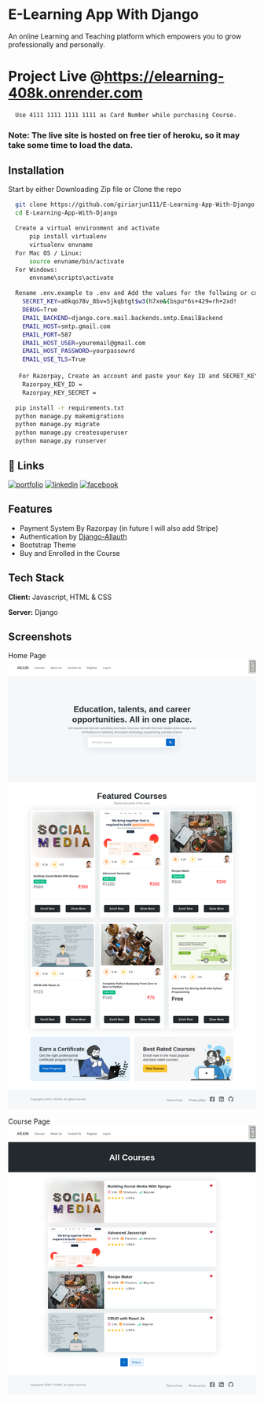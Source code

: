 
# E-Learning App With Django 
An online Learning and Teaching platform which
empowers you to grow professionally and personally.

# Project Live @https://elearning-408k.onrender.com
```bash
  Use 4111 1111 1111 1111 as Card Number while purchasing Course.
```
### Note: The live site is hosted on free tier of heroku, so it may take some time to load the data.


## Installation

Start by either Downloading Zip file or Clone the repo

```bash
  git clone https://github.com/giriarjun111/E-Learning-App-With-Django.git
  cd E-Learning-App-With-Django
```

```bash
  Create a virtual environment and activate
      pip install virtualenv
      virtualenv envname
  For Mac OS / Linux:
      source envname/bin/activate
  For Windows:
      envname\scripts\activate
```
```bash
  Rename .env.example to .env and Add the values for the follwing or copy this:
    SECRET_KEY=a0kqo78v_8bv=5jkqbtgt$w3(h7xe&(bspu*6s+429=rh+2xd!
    DEBUG=True
    EMAIL_BACKEND=django.core.mail.backends.smtp.EmailBackend
    EMAIL_HOST=smtp.gmail.com
    EMAIL_PORT=587
    EMAIL_HOST_USER=youremail@gmail.com
    EMAIL_HOST_PASSWORD=yourpassowrd
    EMAIL_USE_TLS=True

   For Razorpay, Create an account and paste your Key ID and SECRET_KEY data
    Razorpay_KEY_ID = 
    Razorpay_KEY_SECRET = 
```

```bash
  pip install -r requirements.txt
  python manage.py makemigrations
  python manage.py migrate
  python manage.py createsuperuser
  python manage.py runserver
```
    
## 🔗 Links
[![portfolio](https://img.shields.io/badge/my_portfolio-000?style=for-the-badge&logo=ko-fi&logoColor=white)](https://arjungiri.tk/)
[![linkedin](https://img.shields.io/badge/linkedin-0A66C2?style=for-the-badge&logo=linkedin&logoColor=white)](https://www.linkedin.com/in/arjun-giri-full-stack-web-developer-08577519b/)
[![facebook](https://img.shields.io/badge/facebook-1DA1F2?style=for-the-badge&logo=facebook&logoColor=white)](https://www.facebook.com/arjun.giri.5099940)



## Features

- Payment System By Razorpay (in future I will also add Stripe)
- Authentication by [Django-Allauth](https://django-allauth.readthedocs.io/en/latest/)
- Bootstrap Theme
- Buy and Enrolled in the Course


## Tech Stack

**Client:** Javascript, HTML & CSS

**Server:** Django


## Screenshots
Home Page
![Home Page](static/images/home.png "Home Page")

Course Page
![Course Page](static/images/course.png "Course Page")








